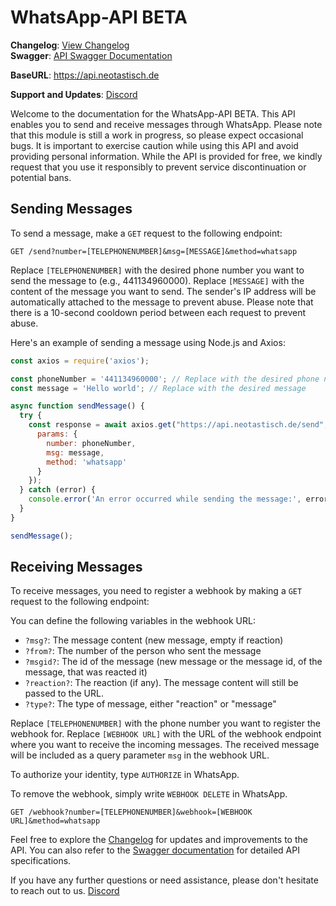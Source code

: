 # WhatsApp-API BETA

**Changelog**: [View Changelog](https://github.com/Neotastisch/WhatsApp-API/blob/main/Changelog.md)<br>
**Swagger**: [API Swagger Documentation](https://api.neotastisch.de/swagger/)

**BaseURL**: https://api.neotastisch.de

**Support and Updates**: [Discord](https://discord.gg/pZKFGWVvfF)

Welcome to the documentation for the WhatsApp-API BETA. This API enables you to send and receive messages through WhatsApp. Please note that this module is still a work in progress, so please expect occasional bugs. It is important to exercise caution while using this API and avoid providing personal information. While the API is provided for free, we kindly request that you use it responsibly to prevent service discontinuation or potential bans.

## Sending Messages

To send a message, make a `GET` request to the following endpoint:

```
GET /send?number=[TELEPHONENUMBER]&msg=[MESSAGE]&method=whatsapp
```

Replace `[TELEPHONENUMBER]` with the desired phone number you want to send the message to (e.g., 441134960000). Replace `[MESSAGE]` with the content of the message you want to send. The sender's IP address will be automatically attached to the message to prevent abuse. Please note that there is a 10-second cooldown period between each request to prevent abuse.

Here's an example of sending a message using Node.js and Axios:

```javascript
const axios = require('axios');

const phoneNumber = '441134960000'; // Replace with the desired phone number
const message = 'Hello world'; // Replace with the desired message

async function sendMessage() {
  try {
    const response = await axios.get("https://api.neotastisch.de/send", {
      params: {
        number: phoneNumber,
        msg: message,
        method: 'whatsapp'
      }
    });
  } catch (error) {
    console.error('An error occurred while sending the message:', error);
  }
}

sendMessage();                           
```

## Receiving Messages

To receive messages, you need to register a webhook by making a `GET` request to the following endpoint:

You can define the following variables in the webhook URL:
- `?msg?`: The message content (new message, empty if reaction)
- `?from?`: The number of the person who sent the message
- `?msgid?`: The id of the message (new message or the message id, of the message, that was reacted it)
- `?reaction?`: The reaction (if any). The message content will still be passed to the URL.
- `?type?`: The type of message, either "reaction" or "message"

Replace `[TELEPHONENUMBER]` with the phone number you want to register the webhook for. Replace `[WEBHOOK URL]` with the URL of the webhook endpoint where you want to receive the incoming messages. The received message will be included as a query parameter `msg` in the webhook URL.

To authorize your identity, type `AUTHORIZE` in WhatsApp.

To remove the webhook, simply write `WEBHOOK DELETE` in WhatsApp.

```http
GET /webhook?number=[TELEPHONENUMBER]&webhook=[WEBHOOK URL]&method=whatsapp                                        
```

Feel free to explore the [Changelog](https://github.com/Neotastisch/WhatsApp-API/blob/main/changelog.md) for updates and improvements to the API. You can also refer to the [Swagger documentation](https://api.neotastisch.de/swagger/) for detailed API specifications.

If you have any further questions or need assistance, please don't hesitate to reach out to us. [Discord](https://discord.gg/pZKFGWVvfF)
